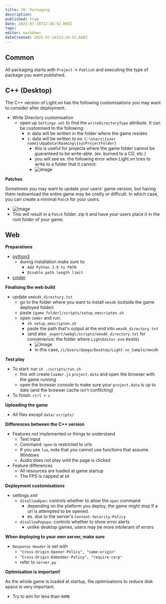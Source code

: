 ```yaml
---
title: 20. Packaging
description: 
published: true
date: 2025-07-18T22:36:52.668Z
tags: 
editor: markdown
dateCreated: 2025-07-18T22:36:52.668Z
---
```


## Common

All packaging starts with `Project` -> `Publish` and executing the type of package you want published.

## C++ (Desktop)

The C++ version of Light.vn has the following customisations you may want to consider after deployment. 

- Write Directory customisation
  - open up `Settings.xml` to find the `writeDirectoryType` attribute. It can be customised to the following:
    - `0`: data will be written in the folder where the game resides
    - `1`: data will be written to ex. `C:\Users\{user name}\AppData\Roaming\{sysProjectFolder}`
      - this is useful for projects where the game folder cannot be guaranteed to be write-able. (ex. burned to a CD, etc.)
      - you will see ex. the following error when Light.vn tries to write to a folder that it cannot:
      - <img alt="image" src="https://github.com/user-attachments/assets/3d91a6d0-667c-4ef3-bdc8-9af11d52c633" />

**Patches**

Sometimes you may want to update your users' game version, but having them redownload the entire game may be costly or difficult. In which case, you can create a minimal `Patch` for your users.

- <img alt="image" src="https://github.com/user-attachments/assets/83581d27-41ac-49e9-a74c-1141400b3b05" />
- This will result in a `Patch` folder. zip it and have your users place it in the root folder of your game. 

## Web

**Preparations**

- [python3](https://www.python.org/downloads/)
  - during installation make sure to:
    - `Add Python 3.9 to PATH`
    - `Disable path length limit`
- [cmder](https://cmder.app/)

**Finalising the web build**

- update `emdsdk_directory.txt`
  - go to the folder where you want to install `emsdk` (outside the game deployed folder)
  - paste `{game folder}/scripts/setup_emscripten.sh`
  - open `cmder` and run:
    - `sh setup_emscripten.sh`
    - paste the path that's output at the end into `emsdk_directory.txt`
    - (and also `_export/webgl/scripts/emsdk_directory.txt` for convenience: the folder where `LightEditor.exe` exists)
      - <img alt="image" src="https://github.com/user-attachments/assets/3d4d0d65-6a07-41e7-a3e6-cebaf1bcf71e" />
      - in this case, `/c/Users/daego/Desktop/Light.vn_Sample/emsdk`

**Test play**

- To start: run `sh ./scripts/run.sh`
  - this will create `loader.js` `project.data` and open the browser with the game running
  - open the browser console to make sure your `project.data` is up to date (and the browser cache isn't conflicting)
- To finish: `ctrl + c`

**Uploading the game**

- All files except `data/` `scripts/`

**Differences between the C++ version**

- Features not implemented or things to understand
  - Text input
  - Command: `open` is restricted to urls
  - If you use `lua`, note that you cannot use functions that assume Windows
  - Audio does not play until the page is clicked
- Feature differences
  - All resources are loaded at game startup
  - The FPS is capped at `60`

**Deployment customisations**

- settings.xml
  - `disallowOpen`: controls whether to allow the `open` command
    - depending on the platform you deploy, the game might stop if a url is attempted to be opened.
    - ex. due to the server's `Content-Security-Policy`
  - `disallowPopups`: controls whether to show error alerts
    - unlike desktop games, users may be more intolerant of errors

**When deploying to your own server, make sure**

- `Response Header` is set with
  - `"Cross-Origin-Opener-Policy", "same-origin"`
  - `"Cross-Origin-Embedder-Policy", "require-corp"`
  - refer to `server.py`

**Optimisation is important!**

As the whole game is loaded at startup, file optimisations to reduce disk space is very important. 
- Try to aim for less than `90MB`
